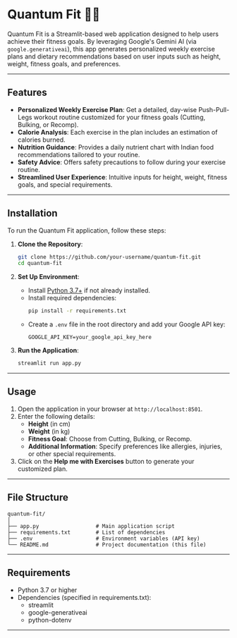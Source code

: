 # Quantum Fit 💪🏼

Quantum Fit is a Streamlit-based web application designed to help users achieve their fitness goals. By leveraging Google's Gemini AI (via `google.generativeai`), this app generates personalized weekly exercise plans and dietary recommendations based on user inputs such as height, weight, fitness goals, and preferences.

---

## Features
- **Personalized Weekly Exercise Plan**: Get a detailed, day-wise Push-Pull-Legs workout routine customized for your fitness goals (Cutting, Bulking, or Recomp).
- **Calorie Analysis**: Each exercise in the plan includes an estimation of calories burned.
- **Nutrition Guidance**: Provides a daily nutrient chart with Indian food recommendations tailored to your routine.
- **Safety Advice**: Offers safety precautions to follow during your exercise routine.
- **Streamlined User Experience**: Intuitive inputs for height, weight, fitness goals, and special requirements.

---

## Installation

To run the Quantum Fit application, follow these steps:

1. **Clone the Repository**:
    ```bash
    git clone https://github.com/your-username/quantum-fit.git
    cd quantum-fit
    ```

2. **Set Up Environment**:
    - Install [Python 3.7+](https://www.python.org/downloads/) if not already installed.
    - Install required dependencies:
      ```bash
      pip install -r requirements.txt
      ```
    - Create a `.env` file in the root directory and add your Google API key:
      ```
      GOOGLE_API_KEY=your_google_api_key_here
      ```

3. **Run the Application**:
    ```bash
    streamlit run app.py
    ```

---

## Usage

1. Open the application in your browser at `http://localhost:8501`.
2. Enter the following details:
   - **Height** (in cm)
   - **Weight** (in kg)
   - **Fitness Goal**: Choose from Cutting, Bulking, or Recomp.
   - **Additional Information**: Specify preferences like allergies, injuries, or other special requirements.
3. Click on the **Help me with Exercises** button to generate your customized plan.

---

## File Structure

```plaintext
quantum-fit/
│
├── app.py                  # Main application script
├── requirements.txt        # List of dependencies
├── .env                    # Environment variables (API key)
└── README.md               # Project documentation (this file)
```
---

## Requirements

  - Python 3.7 or higher
  - Dependencies (specified in requirements.txt):
    - streamlit
    - google-generativeai
    - python-dotenv

---